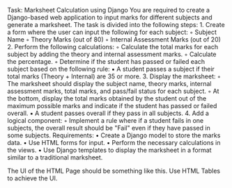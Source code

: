 



Task: Marksheet Calculation using Django
You are required to create a Django-based web application to input marks for different subjects and generate a marksheet. The task is divided into the following steps:
    1. Create a form where the user can input the following for each subject:
        ◦ Subject Name
        ◦ Theory Marks (out of 80)
        ◦ Internal Assessment Marks (out of 20)
    2. Perform the following calculations:
        ◦ Calculate the total marks for each subject by adding the theory and internal assessment marks.
        ◦ Calculate the percentage.
        ◦ Determine if the student has passed or failed each subject based on the following rule:
            ▪ A student passes a subject if their total marks (Theory + Internal) are 35 or more.
    3. Display the marksheet:
        ◦ The marksheet should display the subject name, theory marks, internal assessment marks, total marks, and pass/fail status for each subject.
        ◦ At the bottom, display the total marks obtained by the student out of the maximum possible marks and indicate if the student has passed or failed overall.
            ▪ A student passes overall if they pass in all subjects.
    4. Add a logical component:
        ◦ Implement a rule where if a student fails in one subjects, the overall result should be "Fail" even if they have passed in some subjects.
Requirements:
    • Create a Django model to store the marks data.
    • Use HTML forms for input.
    • Perform the necessary calculations in the views.
    • Use Django templates to display the marksheet in a format similar to a traditional marksheet.







The UI of the HTML Page should be something like this. Use HTML Tables to achieve the UI.
